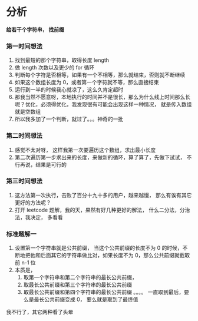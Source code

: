 # 分析

**给若干个字符串， 找前缀**

### 第一时间想法

1. 找到最短的那个字符串，取得长度 length
2. 做 length 次数以及更少的 for 循环
3. 判断每个字符是否相等，如果有一个不相等，那么就结束，否则就不断继续
4. 如果这个数组长度为 0，或者第一个字符就不等，那么直接结束
5. 运行到一半的时候我心就凉了，这么久肯定超时
6. 那我当然不愿意呀，本地执行的时间并不是很长，那么为什么线上时间那么长呢？优化，必须得优化，我发现很有可能会出现这样一种情况， 就是传入数组就是空数组
7. 所以我多加了一个判断，就过了。。。神奇的一批

### 第二时间想法

1. 感觉不太对呀， 这样我第一次要遍历这个数组，求出最小长度
2. 第二次遍历第一步求出来的长度，来做新的循环，算了算了，先做下试试， 不行再说，结果是可行的

### 第三时间想法

1. 这方法第一次执行，击败了百分十九十多的用户，越来越慢， 那么有诶有其它更好的方法呢？
2. 打开 leetcode 题解，我的天，果然有好几种更好的解法， 什么二分法，分治法，我决定， 多看看

### 标准题解一

1. 设置第一个字符串就是公共前缀， 当这个公共前缀的长度不为 0 的时候，不断地把他和后面其它的字符串做比对，如果长度不为 0，那么公共前缀就截取前 n-1 位
2. 本质是，
   1. 取第一个字符串和第二个字符串的最长公共前缀，
   2. 取最长公共前缀和第三个字符串的最长公共前缀
   3. 取最长公共前缀和第四个字符串的最长公共前缀
      。。。。
      一直取到最后，要么是最长公共前缀变成 0， 要么就是取到了最终值

我不行了，其它两种看了头晕
